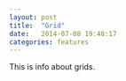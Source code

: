 ```yaml
---
layout: post
title:  "Grid"
date:   2014-07-08 19:48:17
categories: features
---
```


This is info about grids.
